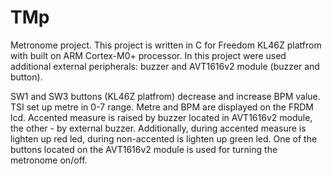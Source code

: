 # TMp
Metronome project. 
This project is written in C for Freedom KL46Z platfrom with built on ARM Cortex-M0+ processor.
In this project were used additional external peripherals: buzzer and AVT1616v2 module (buzzer and button).

SW1 and SW3 buttons (KL46Z platfrom) decrease and increase BPM value. 
TSI set up metre in 0-7 range.
Metre and BPM are displayed on the FRDM lcd.
Accented measure is raised by buzzer located in AVT1616v2 module, the other - by external buzzer.
Additionally, during accented measure is lighten up red led, during non-accented is lighten up green led.
One of the buttons located on the AVT1616v2 module is used for turning the metronome on/off.
